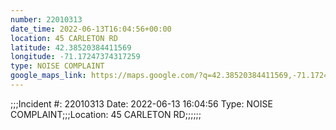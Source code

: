 ```yaml
---
number: 22010313
date_time: 2022-06-13T16:04:56+00:00
location: 45 CARLETON RD
latitude: 42.38520384411569
longitude: -71.17247374317259
type: NOISE COMPLAINT
google_maps_link: https://maps.google.com/?q=42.38520384411569,-71.17247374317259
---
```


;;;Incident #: 22010313  Date: 2022-06-13 16:04:56   Type: NOISE COMPLAINT;;;Location: 45 CARLETON RD;;;;;;

